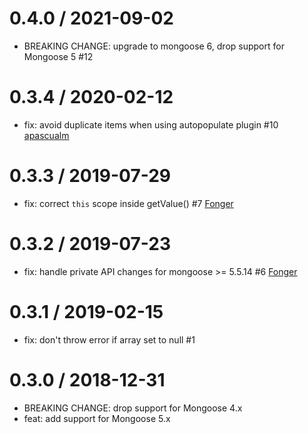 0.4.0 / 2021-09-02
==================
 * BREAKING CHANGE: upgrade to mongoose 6, drop support for Mongoose 5 #12

0.3.4 / 2020-02-12
==================
 * fix: avoid duplicate items when using autopopulate plugin #10 [apascualm](https://github.com/apascualm)

0.3.3 / 2019-07-29
==================
 * fix: correct `this` scope inside getValue() #7 [Fonger](https://github.com/Fonger)

0.3.2 / 2019-07-23
==================
 * fix: handle private API changes for mongoose >= 5.5.14 #6 [Fonger](https://github.com/Fonger)

0.3.1 / 2019-02-15
==================
 * fix: don't throw error if array set to null #1

0.3.0 / 2018-12-31
==================
 * BREAKING CHANGE: drop support for Mongoose 4.x
 * feat: add support for Mongoose 5.x
